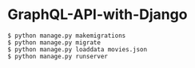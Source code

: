 # GraphQL-API-with-Django

```
$ python manage.py makemigrations
$ python manage.py migrate
$ python manage.py loaddata movies.json
$ python manage.py runserver
```